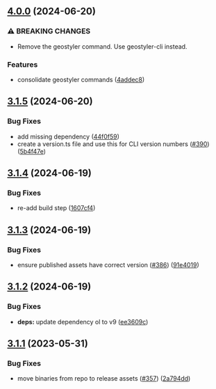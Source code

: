## [4.0.0](https://github.com/geostyler/geostyler-cli/compare/v3.1.5...v4.0.0) (2024-06-20)


### ⚠ BREAKING CHANGES

* Remove the geostyler command. Use geostyler-cli instead.

### Features

* consolidate geostyler commands ([4addec8](https://github.com/geostyler/geostyler-cli/commit/4addec81e459bf5a0cdd4f1df838f884193235df))

## [3.1.5](https://github.com/geostyler/geostyler-cli/compare/v3.1.4...v3.1.5) (2024-06-20)


### Bug Fixes

* add missing dependency ([44f0f59](https://github.com/geostyler/geostyler-cli/commit/44f0f59b50e0c91b1e257d85a39d551125d620f0))
* create a version.ts file and use this for CLI version numbers ([#390](https://github.com/geostyler/geostyler-cli/issues/390)) ([5b4f47e](https://github.com/geostyler/geostyler-cli/commit/5b4f47e1449cd0e908746700e90431f80c703f2d))

## [3.1.4](https://github.com/geostyler/geostyler-cli/compare/v3.1.3...v3.1.4) (2024-06-19)


### Bug Fixes

* re-add build step ([1607cf4](https://github.com/geostyler/geostyler-cli/commit/1607cf4601926bb3fb87db66917103c5bfeb9017))

## [3.1.3](https://github.com/geostyler/geostyler-cli/compare/v3.1.2...v3.1.3) (2024-06-19)


### Bug Fixes

* ensure published assets have correct version ([#386](https://github.com/geostyler/geostyler-cli/issues/386)) ([91e4019](https://github.com/geostyler/geostyler-cli/commit/91e4019c1ccf2d466fd01c0ad32c0e18e4c3fa83))

## [3.1.2](https://github.com/geostyler/geostyler-cli/compare/v3.1.1...v3.1.2) (2024-06-19)


### Bug Fixes

* **deps:** update dependency ol to v9 ([ee3609c](https://github.com/geostyler/geostyler-cli/commit/ee3609c07522b547c72ffbc63c3690c57fcfbf7d))

## [3.1.1](https://github.com/geostyler/geostyler-cli/compare/v3.1.0...v3.1.1) (2023-05-31)


### Bug Fixes

* move binaries from repo to release assets ([#357](https://github.com/geostyler/geostyler-cli/issues/357)) ([2a794dd](https://github.com/geostyler/geostyler-cli/commit/2a794dd37518617c2f065a330709e72cd9c4e218))
